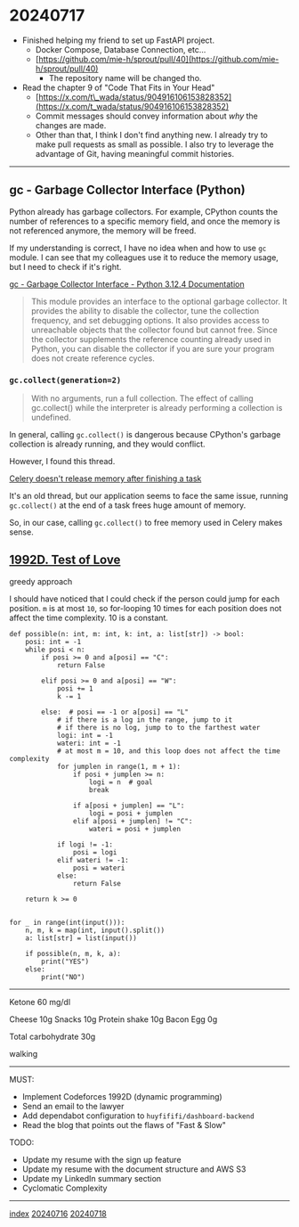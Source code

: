 <head><meta name="viewport" content="width=device-width, initial-scale=1.0, user-scalable=yes" /><meta charset="UTF-8"></head>

# 20240717

- Finished helping my friend to set up FastAPI project.
	- Docker Compose, Database Connection, etc...
	- [https://github.com/mie-h/sprout/pull/40](https://github.com/mie-h/sprout/pull/40)
		- The repository name will be changed tho.
- Read the chapter 9 of "Code That Fits in Your Head"
	- [https://x.com/t\_wada/status/904916106153828352](https://x.com/t_wada/status/904916106153828352)
	- Commit messages should convey information about *why* the changes are made.
	- Other than that, I think I don\'t find anything new. I already try to make pull requests as small as possible. I also try to leverage the advantage of Git, having meaningful commit histories.

---

## gc - Garbage Collector Interface (Python)

Python already has garbage collectors. For example, CPython counts the number of references to a specific memory field, and once the memory is not referenced anymore, the memory will be freed.

If my understanding is correct, I have no idea when and how to use `gc` module. I can see that my colleagues use it to reduce the memory usage, but I need to check if it\'s right.

[gc - Garbage Collector Interface - Python 3.12.4 Documentation](https://docs.python.org/3/library/gc.html)

> This module provides an interface to the optional garbage collector.
> It provides the ability to disable the collector, tune the collection frequency, and set debugging options.
> It also provides access to unreachable objects that the collector found but cannot free.
> Since the collector supplements the reference counting already used in Python, you can disable the collector if you are sure your program does not create reference cycles.

### `gc.collect(generation=2)`

> With no arguments, run a full collection.
> The effect of calling gc.collect() while the interpreter is already performing a collection is undefined.

In general, calling `gc.collect()` is dangerous because CPython\'s garbage collection is already running, and they would conflict.

However, I found this thread.

[Celery doesn\'t release memory after finishing a task](https://groups.google.com/g/celery-users/c/jVc3I3kPtlw)

It\'s an old thread, but our application seems to face the same issue, running `gc.collect()` at the end of a task frees huge amount of memory.

So, in our case, calling `gc.collect()` to free memory used in Celery makes sense.

## [1992D. Test of Love](https://codeforces.com/contest/1992/problem/D)

greedy approach

I should have noticed that I could check if the person could jump for each position. `m` is at most `10`, so for-looping 10 times for each position does not affect the time complexity. 10 is a constant.

```
def possible(n: int, m: int, k: int, a: list[str]) -> bool:
    posi: int = -1
    while posi < n:
        if posi >= 0 and a[posi] == "C":
            return False

        elif posi >= 0 and a[posi] == "W":
            posi += 1
            k -= 1

        else:  # posi == -1 or a[posi] == "L"
            # if there is a log in the range, jump to it
            # if there is no log, jump to to the farthest water
            logi: int = -1
            wateri: int = -1
            # at most m = 10, and this loop does not affect the time complexity
            for jumplen in range(1, m + 1):
                if posi + jumplen >= n:
                    logi = n  # goal
                    break

                if a[posi + jumplen] == "L":
                    logi = posi + jumplen
                elif a[posi + jumplen] != "C":
                    wateri = posi + jumplen

            if logi != -1:
                posi = logi
            elif wateri != -1:
                posi = wateri
            else:
                return False

    return k >= 0


for _ in range(int(input())):
    n, m, k = map(int, input().split())
    a: list[str] = list(input())

    if possible(n, m, k, a):
        print("YES")
    else:
        print("NO")
```

---

Ketone 60 mg/dl

Cheese 10g
Snacks 10g
Protein shake 10g
Bacon Egg 0g

Total carbohydrate 30g

walking

---

MUST:

- Implement Codeforces 1992D (dynamic programming)
- Send an email to the lawyer
- Add dependabot configuration to `huyfififi/dashboard-backend`
- Read the blog that points out the flaws of "Fast & Slow"

TODO:

- Update my resume with the sign up feature
- Update my resume with the document structure and AWS S3
- Update my LinkedIn summary section
- Cyclomatic Complexity

---

[index](../../index.html)
[20240716](20240716.html)
[20240718](20240718.html)
